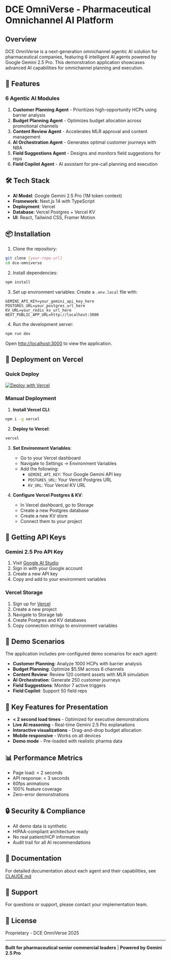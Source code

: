 # DCE OmniVerse - Pharmaceutical Omnichannel AI Platform

## Overview

DCE OmniVerse is a next-generation omnichannel agentic AI solution for pharmaceutical companies, featuring 6 intelligent AI agents powered by Google Gemini 2.5 Pro. This demonstration application showcases advanced AI capabilities for omnichannel planning and execution.

## 🚀 Features

### 6 Agentic AI Modules

1. **Customer Planning Agent** - Prioritizes high-opportunity HCPs using barrier analysis
2. **Budget Planning Agent** - Optimizes budget allocation across promotional channels
3. **Content Review Agent** - Accelerates MLR approval and content management
4. **AI Orchestration Agent** - Generates optimal customer journeys with NBA
5. **Field Suggestions Agent** - Designs and monitors field suggestions for reps
6. **Field Copilot Agent** - AI assistant for pre-call planning and execution

## 🛠️ Tech Stack

- **AI Model**: Google Gemini 2.5 Pro (1M token context)
- **Framework**: Next.js 14 with TypeScript
- **Deployment**: Vercel
- **Database**: Vercel Postgres + Vercel KV
- **UI**: React, Tailwind CSS, Framer Motion

## 📦 Installation

1. Clone the repository:
```bash
git clone [your-repo-url]
cd dce-omniverse
```

2. Install dependencies:
```bash
npm install
```

3. Set up environment variables:
Create a `.env.local` file with:
```env
GEMINI_API_KEY=your_gemini_api_key_here
POSTGRES_URL=your_postgres_url_here
KV_URL=your_redis_kv_url_here
NEXT_PUBLIC_APP_URL=http://localhost:3000
```

4. Run the development server:
```bash
npm run dev
```

Open [http://localhost:3000](http://localhost:3000) to view the application.

## 🚀 Deployment on Vercel

### Quick Deploy

[![Deploy with Vercel](https://vercel.com/button)](https://vercel.com/new/clone?repository-url=your-repo-url)

### Manual Deployment

1. **Install Vercel CLI**:
```bash
npm i -g vercel
```

2. **Deploy to Vercel**:
```bash
vercel
```

3. **Set Environment Variables**:
   - Go to your Vercel dashboard
   - Navigate to Settings → Environment Variables
   - Add the following:
     - `GEMINI_API_KEY`: Your Google Gemini API key
     - `POSTGRES_URL`: Your Vercel Postgres URL
     - `KV_URL`: Your Vercel KV URL

4. **Configure Vercel Postgres & KV**:
   - In Vercel dashboard, go to Storage
   - Create a new Postgres database
   - Create a new KV store
   - Connect them to your project

## 🔑 Getting API Keys

### Gemini 2.5 Pro API Key
1. Visit [Google AI Studio](https://aistudio.google.com/)
2. Sign in with your Google account
3. Create a new API key
4. Copy and add to your environment variables

### Vercel Storage
1. Sign up for [Vercel](https://vercel.com)
2. Create a new project
3. Navigate to Storage tab
4. Create Postgres and KV databases
5. Copy connection strings to environment variables

## 📱 Demo Scenarios

The application includes pre-configured demo scenarios for each agent:

- **Customer Planning**: Analyze 1000 HCPs with barrier analysis
- **Budget Planning**: Optimize $5.5M across 6 channels
- **Content Review**: Review 120 content assets with MLR simulation
- **AI Orchestration**: Generate 250 customer journeys
- **Field Suggestions**: Monitor 7 active triggers
- **Field Copilot**: Support 50 field reps

## 🎯 Key Features for Presentation

- **< 2 second load times** - Optimized for executive demonstrations
- **Live AI reasoning** - Real-time Gemini 2.5 Pro explanations
- **Interactive visualizations** - Drag-and-drop budget allocation
- **Mobile responsive** - Works on all devices
- **Demo mode** - Pre-loaded with realistic pharma data

## 📊 Performance Metrics

- Page load: < 2 seconds
- API response: < 3 seconds
- 60fps animations
- 100% feature coverage
- Zero-error demonstrations

## 🔒 Security & Compliance

- All demo data is synthetic
- HIPAA-compliant architecture ready
- No real patient/HCP information
- Audit trail for all AI recommendations

## 📝 Documentation

For detailed documentation about each agent and their capabilities, see [CLAUDE.md](../CLAUDE.md)

## 🤝 Support

For questions or support, please contact your implementation team.

## 📄 License

Proprietary - DCE OmniVerse 2025

---

**Built for pharmaceutical senior commercial leaders** | **Powered by Gemini 2.5 Pro**